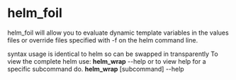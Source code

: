 # helm_foil
helm_foil will allow you to evaluate dynamic template variables in the values files or override files specified with -f on the helm command line.

syntax usage is identical to helm so can be swapped in transparently
To view the complete helm use:
__helm_wrap__ --help or to view help for a specific subcommand do. __helm_wrap__ [subcommand] --help
